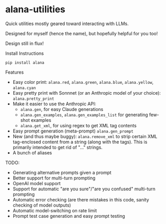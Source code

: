 # alana-utilities
Quick utilities mostly geared toward interacting with LLMs.

Designed for myself (hence the name), but hopefully helpful for you too!

Design still in flux!

Install Instructions
```
pip install alana
```

Features
- Easy color print: `alana.red`, `alana.green`, `alana.blue`, `alana.yellow`, `alana.cyan`
- Easy pretty print with Sonnnet (or an Anthropic model of your choice): `alana.pretty_print`
- Make it easier to use the Anthropic API:
  - `alana.gen`, for easy Claude generations
  - `alana.gen_examples`, `alana.gen_examples_list` for generating few-shot examples
  - `alana.get_xml`, for using regex to get XML tag contents
- Easy prompt generation (meta-prompt) `alana.gen_prompt`
- New (and thus maybe buggy): `alana.remove_xml` to strip certain XML tag-enclosed content from a string (along with the tags). This is primarily intended to get rid of "<reasoning>...</reasoning>" strings.
- A bunch of aliases

TODO:
- Generating alternative prompts given a prompt
- Better support for multi-turn prompting
- OpenAI model support
- Support for automatic "are you sure"/"are you confused" multi-turn prompting
- Automatic error checking (are there mistakes in this code, sanity checking of model outputs)
- Automatic model-switching on rate limit
- Prompt test case generation and easy prompt testing
